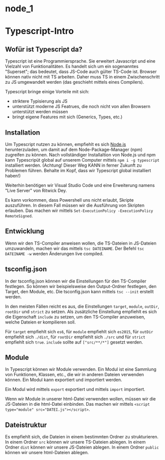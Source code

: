 # node_1
# Typescript-Intro

## Wofür ist Typescript da?

Typescript ist eine Programmiersprache. Sie erweitert Javascript und eine Vielzahl von Funktionalitäten. Es handelt sich um ein sogenanntes "Superset"; das bedeutet, dass JS-Code auch gülter TS-Code ist.
Browser können nativ nicht mit TS arbeiten. Daher muss TS in einem Zwischenschritt zu JS umgewandelt werden (das geschieht mittels eines Compilers).

Typescript bringe einige Vorteile mit sich:

- striktere Typisierung als JS
- unterstützt moderne JS Featrues, die noch nicht von allen Browsern unterstützt werden müssen
- bringt eigene Features mit sich (Generics, Types, etc.)

## Installation

Um Typescript nutzen zu können, empfiehlt es sich [Node.js](https://nodejs.org/en) herunterzuladen, um damit auf dem Node-Package-Manager (npm) zugreifen zu können.
Nach vollständiger Installaltion von Node.js und npm kann Typescripüt global auf unserem Computer mittels `npm i -g typescript` installiert werden. (Achtung! Dieser Weg KANN in ferner Zukunft zu Problemen führen. Behalte im Kopf, dass wir Typescript global installiert haben!)

Weiterhin benötigen wir Visual Studio Code und eine Erweiterung namens "Live Server" von Ritwick Dey.

Es kann vorkommen, dass Powershell uns nicht erlaubt, Skripte auszuführen. In diesem Fall müssen wir die Ausführung von Skripten erlauben. Das machen wir mittels `Set-ExecutionPolicy -ExecutionPolicy RemoteSigned`.

## Entwicklung

Wenn wir den TS-Compiler anweisen wollen, die TS-Dateien in JS-Dateien umzuwandeln, machen wir das mittels `tsc DATEINAME`. Der Befehl `tsc DATEINAME -w` werden Änderungen live compiled.

## tsconfig.json

In der tsconfig.json können wir die Einstellungen für den TS-Compiler festlegen. So können wir beispielsweise den Output-Ordner festlegen, den Target, den Module, etc.
Die tsconfig.json kann mittels `tsc --init` erstellt werden.

In den meisten Fällen reicht es aus, die Einstellungen `target`, `module`, `outDir`, `rootDir` und `strict` zu setzen. Als zusätzliche Einstellung empfiehlt es sich die Eigenschaft `include` zu setzen, um den TS-Compiler anzuweisen, welche Dateien er kompilieren soll.

Für `target` empfiehlt sich `es6`, für `module` empfiehlt sich `es2015`, für `outDir` empfiehlt sich `./dist`, für `rootDir` empfiehlt sich `./src` und für `strict` empfiehlt sich `true`. `include` sollte auf `["src/**/*"]` gesetzt werden.

## Module

In Typescript können wir Module verwenden. Ein Modul ist eine Sammlung von Funktionen, Klassen, etc., die wir in anderen Dateien verwenden können. Ein Modul kann exportiert und importiert werden.

Ein Modul wird mittels `export` exportiert und mittels `import` importiert.

Wenn wir Module in unserer html-Datei verwenden wollen, müssen wir die JS-Dateien in die html-Datei einbinden. Das machen wir mittels `<script type="module" src="DATEI.js"></script>`.

## Dateistruktur

Es empfiehlt sich, die Dateien in einem bestimmten Ordner zu strukturieren. In einem Ordner `src` können wir unsere TS-Dateien ablegen. In einem Ordner `dist` können wir unsere JS-Dateien ablegen. In einem Ordner `public` können wir unsere html-Dateien ablegen.